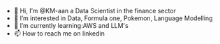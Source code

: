 - 👋 Hi, I’m @KM-aan a Data Scientist in the finance sector
- 👀 I’m interested in Data, Formula one, Pokemon, Language Modelling
- 🌱 I’m currently learning:AWS and LLM's
- 📫 How to reach me on linkedin

<!---
KM-aan/KM-aan is a ✨ special ✨ repository because its `README.md` (this file) appears on your GitHub profile.
You can click the Preview link to take a look at your changes.
--->
